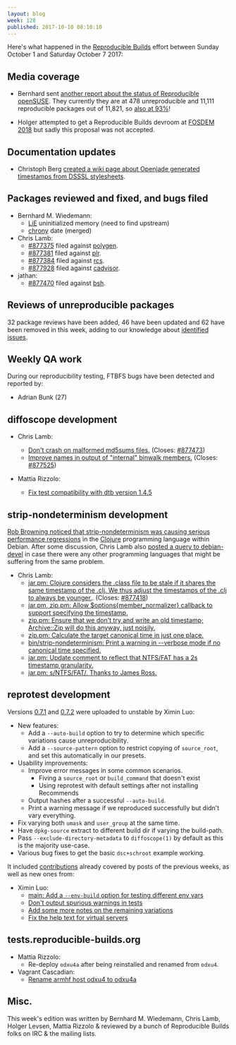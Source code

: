 ```yaml
---
layout: blog
week: 128
published: 2017-10-10 08:10:10
---
```


Here's what happened in the [Reproducible Builds](https://reproducible-builds.org) effort between Sunday October 1 and Saturday October 7 2017:

Media coverage
--------------

* Bernhard sent [another report about the status of Reproducible openSUSE](https://lists.opensuse.org/opensuse-factory/2017-10/msg00016.html). They currently they are at 478 unreproducible and 11,111 reproducible packages out of 11,821, so [also at 93%](https://isdebianreproducibleyet.com/)!

* Holger attempted to get a Reproducible Builds devroom at [FOSDEM 2018](https://fosdem.org/2018/) but sadly this proposal was not accepted.

Documentation updates
---------------------

* Christoph Berg [created a wiki page about Openjade generated timestamps from DSSSL stylesheets](https://wiki.debian.org/ReproducibleBuilds/TimestampsInDocumentationGeneratedByOpenjade).

Packages reviewed and fixed, and bugs filed
-------------------------------------------


* Bernhard M. Wiedemann:
    * [LiE](https://github.com/davidsd/lie/pull/1) uninitialized memory (need to find upstream)
    * [chrony](https://www.mail-archive.com/chrony-dev@chrony.tuxfamily.org/msg01685.html) date (merged)
* Chris Lamb:
    * [#877375](https://bugs.debian.org/877375) filed against [polygen](https://tracker.debian.org/pkg/polygen).
    * [#877381](https://bugs.debian.org/877381) filed against [plr](https://tracker.debian.org/pkg/plr).
    * [#877384](https://bugs.debian.org/877384) filed against [rcs](https://tracker.debian.org/pkg/rcs).
    * [#877928](https://bugs.debian.org/877928) filed against [cadvisor](https://tracker.debian.org/pkg/cadvisor).
* jathan:
    * [#877470](https://bugs.debian.org/877470) filed against [bsh](https://tracker.debian.org/pkg/bsh).


Reviews of unreproducible packages
----------------------------------

32 package reviews have been added, 46 have been updated and 62 have been removed in this week,
adding to our knowledge about [identified issues](https://tests.reproducible-builds.org/debian/index_issues.html).


Weekly QA work
--------------

During our reproducibility testing, FTBFS bugs have been detected and reported by:

 - Adrian Bunk (27)


diffoscope development
----------------------

- Chris Lamb:
    - [Don't crash on malformed md5sums files.](https://anonscm.debian.org/git/reproducible/diffoscope.git/commit/?id=70cb725) (Closes: [#877473](https://bugs.debian.org/877473))
    - [Improve names in output of "internal" binwalk members.](https://anonscm.debian.org/git/reproducible/diffoscope.git/commit/?id=07c0562) (Closes: [#877525](https://bugs.debian.org/877525))

- Mattia Rizzolo:
    - [Fix test compatibility with dtb version 1.4.5](https://anonscm.debian.org/git/reproducible/diffoscope.git/commit/?id=8f98304)


strip-nondeterminism development
--------------------------------

[Rob Browning noticed that strip-nondeterminism was causing serious performance
regressions](http://bugs.debian.org/877418) in the [Clojure](https://clojure.org)
programming language within Debian. After some discussion, Chris Lamb also
[posted a query to debian-devel](https://lists.debian.org/debian-devel/2017/10/msg00073.html)
in case there were any other programming languages that might be suffering from the same problem.

- Chris Lamb:
    - [jar.pm: Clojure considers the .class file to be stale if it shares the same timestamp of the .clj. We thus adjust the timestamps of the .clj to always be younger.](https://anonscm.debian.org/git/reproducible/strip-nondeterminism.git/commit/?id=7691e29). (Closes: [#877418](https://bugs.debian.org/877418))
    - [jar.pm, zip.pm: Allow $options{member\_normalizer} callback to support specifying the timestamp.](https://anonscm.debian.org/git/reproducible/strip-nondeterminism.git/commit/?id=dec8623)
    - [zip.pm: Ensure that we don't try and write an old timestamp; Archive::Zip will do this anyway, just noisily.](https://anonscm.debian.org/git/reproducible/strip-nondeterminism.git/commit/?id=3f92d1b)
    - [zip.pm: Calculate the target canonical time in just one place.](https://anonscm.debian.org/git/reproducible/strip-nondeterminism.git/commit/?id=99af63b)
    - [bin/strip-nondeterminism: Print a warning in --verbose mode if no canonical time specified.](https://anonscm.debian.org/git/reproducible/strip-nondeterminism.git/commit/?id=0a60b30)
    - [jar.pm: Update comment to reflect that NTFS/FAT has a 2s timestamp granularity.](https://anonscm.debian.org/git/reproducible/strip-nondeterminism.git/commit/?id=e03d382)
    - [jar.pm: s/NTFS/FAT/. Thanks to James Ross.](https://anonscm.debian.org/git/reproducible/strip-nondeterminism.git/commit/?id=e2d3237)



reprotest development
---------------------

Versions [0.7.1](https://tracker.debian.org/news/876827) and [0.7.2](https://tracker.debian.org/news/876848) were uploaded to unstable by Ximin Luo:

* New features:
    * Add a `--auto-build` option to try to determine which specific variations cause unreproducibility.
    * Add a `--source-pattern` option to restrict copying of `source_root`, and set this automatically in our presets.
* Usability improvements:
    * Improve error messages in some common scenarios.
        * Fiving a `source_root` or `build_command` that doesn't exist
        * Using reprotest with default settings after not installing Recommends
    * Output hashes after a successful `--auto-build`.
    * Print a warning message if we reproduced successfully but didn't vary everything.
* Fix varying both `umask` and `user_group` at the same time.
* Have `dpkg-source` extract to different build dir if varying the build-path.
* Pass `--exclude-directory-metadata` to `diffoscope(1)` by default as this is the majority use-case.
* Various bug fixes to get the basic `dsc+schroot` example working.

It included [contributions](https://anonscm.debian.org/git/reproducible/reprotest.git/log/?h=debian/0.7.1) already covered by posts of the previous weeks, as well as new ones from:

- Ximin Luo:
    - [main: Add a `--env-build` option for testing different env vars](https://anonscm.debian.org/git/reproducible/reprotest.git/commit/?id=ae3fdae)
    - [Don't output spurious warnings in tests](https://anonscm.debian.org/git/reproducible/reprotest.git/commit/?id=77f4195)
    - [Add some more notes on the remaining variations](https://anonscm.debian.org/git/reproducible/reprotest.git/commit/?id=8a18177)
    - [Fix the help text for virtual servers](https://anonscm.debian.org/git/reproducible/reprotest.git/commit/?id=f76dbdd)


tests.reproducible-builds.org
-----------------------------

* Mattia Rizzolo:
    + Re-deploy `odxu4a` after being reinstalled and renamed from `odxu4`.
* Vagrant Cascadian:
    + [Rename armhf host odxu4 to odxu4a](https://anonscm.debian.org/git/qa/jenkins.debian.net.git/commit/?id=ee0200e)

Misc.
-----

This week's edition was written by Bernhard M. Wiedemann, Chris Lamb, Holger Levsen, Mattia Rizzolo
& reviewed by a bunch of Reproducible Builds folks on IRC & the mailing lists.
